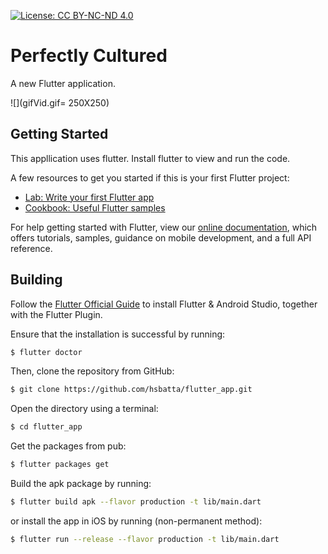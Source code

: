 [![License: CC BY-NC-ND 4.0](https://img.shields.io/badge/License-CC%20BY--NC--ND%204.0-lightgrey.svg)](https://creativecommons.org/licenses/by-nc-nd/4.0/)

# Perfectly Cultured

A new Flutter application.

![](gifVid.gif= 250X250)

## Getting Started

This appllication uses flutter. Install flutter to view and run the code. 

A few resources to get you started if this is your first Flutter project:

- [Lab: Write your first Flutter app](https://flutter.dev/docs/get-started/codelab)
- [Cookbook: Useful Flutter samples](https://flutter.dev/docs/cookbook)

For help getting started with Flutter, view our
[online documentation](https://flutter.dev/docs), which offers tutorials,
samples, guidance on mobile development, and a full API reference.


## Building
Follow the [Flutter Official Guide](https://flutter.dev/docs/get-started/install) to install Flutter & Android Studio, together with the Flutter Plugin.

Ensure that the installation is successful by running:
```bash
$ flutter doctor
```

Then, clone the repository from GitHub:
```bash
$ git clone https://github.com/hsbatta/flutter_app.git
```

Open the directory using a terminal:
```bash
$ cd flutter_app
```

Get the packages from pub:
```bash
$ flutter packages get
```

Build the apk package by running:
```bash
$ flutter build apk --flavor production -t lib/main.dart
```

or install the app in iOS by running (non-permanent method):
```bash
$ flutter run --release --flavor production -t lib/main.dart
```

